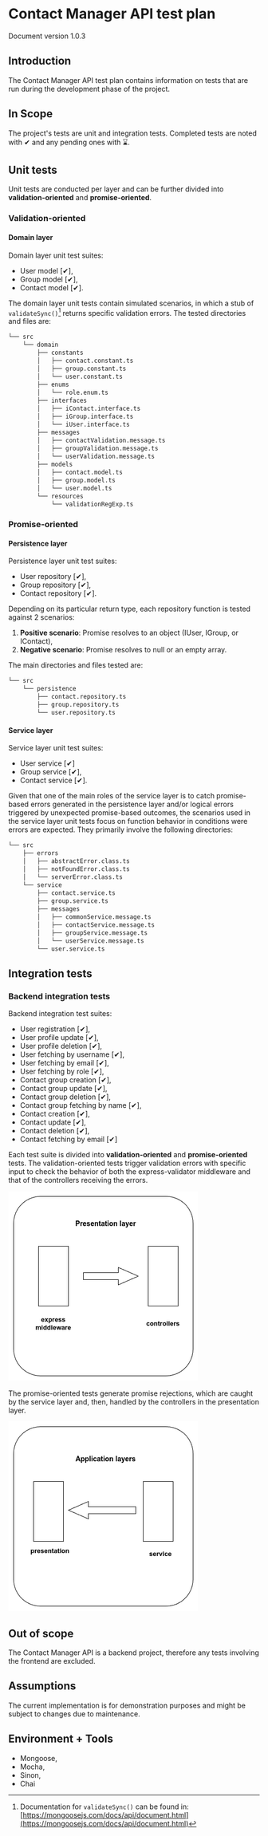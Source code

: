 # Contact Manager API test plan

Document version 1.0.3

## Introduction

The Contact Manager API test plan contains information on tests that are run during the development phase of the project.

## In Scope

The project's tests are unit and integration tests. Completed tests are noted with ✔ and any pending ones with ⌛.

## Unit tests

Unit tests are conducted per layer and can be further divided into **validation-oriented** and **promise-oriented**.

### Validation-oriented

#### Domain layer

Domain layer unit test suites:

- User model [✔],
- Group model [✔],
- Contact model [✔].

The domain layer unit tests contain simulated scenarios, in which a stub of `validateSync()`[^1] returns specific validation errors. The tested directories and files are:

```text
└── src
    └── domain
        ├── constants
        │   ├── contact.constant.ts
        │   ├── group.constant.ts
        │   └── user.constant.ts
        ├── enums
        │   └── role.enum.ts
        ├── interfaces
        │   ├── iContact.interface.ts
        │   ├── iGroup.interface.ts
        │   └── iUser.interface.ts
        ├── messages
        │   ├── contactValidation.message.ts
        │   ├── groupValidation.message.ts
        │   └── userValidation.message.ts
        ├── models
        │   ├── contact.model.ts
        │   ├── group.model.ts
        │   └── user.model.ts
        └── resources
            └── validationRegExp.ts
```

### Promise-oriented

#### Persistence layer

Persistence layer unit test suites:

- User repository [✔],
- Group repository [✔],
- Contact repository [✔].

Depending on its particular return type, each repository function is tested against 2 scenarios:

1. **Positive scenario**: Promise resolves to an object (IUser, IGroup, or IContact),
2. **Negative scenario**: Promise resolves to null or an empty array.

The main directories and files tested are:

```text
└── src
    └── persistence
        ├── contact.repository.ts
        ├── group.repository.ts
        └── user.repository.ts
```

#### Service layer

Service layer unit test suites:

- User service [✔]
- Group service [✔],
- Contact service [✔].

Given that one of the main roles of the service layer is to catch promise-based errors generated in the persistence layer and/or logical errors triggered by unexpected promise-based outcomes, the scenarios used in the service layer unit tests focus on function behavior in conditions were errors are expected. They primarily involve the following directories:

```text
└── src
    ├── errors
    │   ├── abstractError.class.ts
    │   ├── notFoundError.class.ts
    │   └── serverError.class.ts
    └── service
        ├── contact.service.ts
        ├── group.service.ts
        ├── messages
        │   ├── commonService.message.ts
        │   ├── contactService.message.ts
        │   ├── groupService.message.ts
        │   └── userService.message.ts
        └── user.service.ts
```

## Integration tests

### Backend integration tests

Backend integration test suites:

- User registration [✔],
- User profile update [✔],
- User profile deletion [✔],
- User fetching by username [✔],
- User fetching by email [✔],
- User fetching by role [✔],
- Contact group creation [✔],
- Contact group update [✔],
- Contact group deletion [✔],
- Contact group fetching by name [✔],
- Contact creation [✔],
- Contact update [✔],
- Contact deletion [✔],
- Contact fetching by email [✔]

Each test suite is divided into **validation-oriented** and **promise-oriented** tests. The validation-oriented tests trigger validation errors with specific input to check the behavior of both the express-validator middleware and that of the controllers receiving the errors.

![A diagram showing the main parts of the presentation layer probed by the validation-oriented backend integration tests](img/backend_integration_testing_diagram_1.png)

The promise-oriented tests generate promise rejections, which are caught by the service layer and, then, handled by the controllers in the presentation layer.

![A diagram showing the application layers probed by the promise-oriented backend integration tests](img/backend_integration_testing_diagram_2.png)

## Out of scope

The Contact Manager API is a backend project, therefore any tests involving the frontend are excluded.

## Assumptions

The current implementation is for demonstration purposes and might be subject to changes due to maintenance.

## Environment + Tools

- Mongoose,
- Mocha,
- Sinon,
- Chai

[^1]: Documentation for `validateSync()` can be found in: [https://mongoosejs.com/docs/api/document.html](https://mongoosejs.com/docs/api/document.html)
